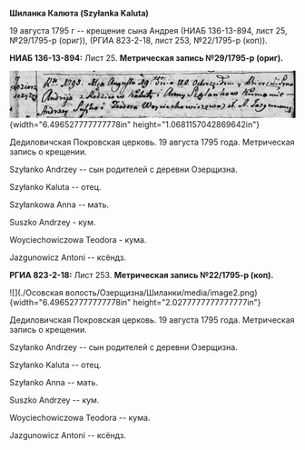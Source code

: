 **Шиланка Калюта (Szyłankа Kaluta)**

19 августа 1795 г -- крещение сына Андрея (НИАБ 136-13-894, лист 25,
№29/1795-р (ориг)), (РГИА 823-2-18, лист 253, №22/1795-р (коп)).

**НИАБ 136-13-894:** Лист 25. **Метрическая запись №29/1795-р (ориг).**

![](./media/23a9c5522e2e7215a7e48eed4a6ec03dc77d5470.png){width="6.496527777777778in"
height="1.0681157042869642in"}

Дедиловичская Покровская церковь. 19 августа 1795 года. Метрическая
запись о крещении.

Szyłanko Andrzey -- сын родителей с деревни Озерщизна.

Szyłanko Kaluta -- отец.

Szyłankowa Anna -- мать.

Suszko Andrzey - кум.

Woyciechowiczowa Teodora - кума.

Jazgunowicz Antoni -- ксёндз.

**РГИА 823-2-18:** Лист 253. **Метрическая запись №22/1795-р (коп).**

![](./Осовская волость/Озерщизна/Шиланки/media/image2.png){width="6.496527777777778in"
height="2.0277777777777777in"}

Дедиловичская Покровская церковь. 19 августа 1795 года. Метрическая
запись о крещении.

Szyłanko Andrzey -- сын родителей с деревни Озерщизна.

Szyłanko Kaluta -- отец.

Szyłanko Anna -- мать.

Suszko Andrzey -- кум.

Woyciechowiczowa Teodora -- кума.

Jazgunowicz Antoni -- ксёндз.
